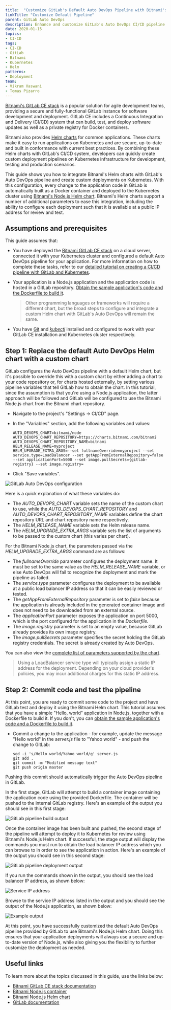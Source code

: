 ```yaml
---
title:  "Customize GitLab's Default Auto DevOps Pipeline with Bitnami's Helm Charts"
linkTitle: "Customize Default Pipeline"
parent: GitLab Auto DevOps
description: Enhance and customize GitLab's Auto DevOps CI/CD pipeline with Bitnami's Helm charts
date: 2020-01-15
topics:
- CI-CD
tags:
- CI-CD
- GitLab
- Bitnami
- Kubernetes
- Helm
patterns:
- Deployment
team:
- Vikram Vaswani
- Tomas Pizarro
---
```


[Bitnami's GitLab CE stack](https://bitnami.com/stack/gitlab) is a popular solution for agile development teams, providing a secure and fully-functional GitLab instance for software development and deployment. GitLab CE includes a Continuous Integration and Delivery (CI/CD) system that can build, test, and deploy software updates as well as a private registry for Docker containers.

Bitnami also provides [Helm charts](https://github.com/bitnami/charts) for common applications. These charts make it easy to run applications on Kubernetes and are secure, up-to-date and built in conformance with current best practices. By combining these Helm charts with GitLab's CI/CD system, developers can quickly create custom deployment pipelines on Kubernetes infrastructure for development, testing and production scenarios.

This guide shows you how to integrate Bitnami's Helm charts with GitLab's Auto DevOps pipeline and create custom deployments on Kubernetes. With this configuration, every change to the application code in GitLab is automatically built as a Docker container and deployed to the Kubernetes cluster using [Bitnami's Node.js Helm chart](https://github.com/bitnami/charts/tree/master/bitnami/node). Bitnami's Helm charts support a number of additional parameters to ease this integration, including the ability to configure each deployment such that it is available at a public IP address for review and test. 

## Assumptions and prerequisites

This guide assumes that:

* You have deployed the [Bitnami GitLab CE stack](https://bitnami.com/stack/gitlab) on a cloud server, connected it with your Kubernetes cluster and configured a default Auto DevOps pipeline for your application. For more information on how to complete these tasks, refer to our [detailed tutorial on creating a CI/CD pipeline with GitLab and Kubernetes](https://docs.bitnami.com/tutorials/create-ci-cd-pipeline-gitlab-kubernetes/).

* Your application is a Node.js application and the application code is hosted in a GitLab repository. [Obtain the sample application's code and the Dockerfile to build it](https://docs.bitnami.com/tutorials/create-ci-cd-pipeline-gitlab-kubernetes/#step-6-commit-test-and-repeat).

  > Other programming languages or frameworks will require a different chart, but the broad steps to configure and integrate a custom Helm chart with GitLab's Auto DevOps will remain the same. 

* You have [Git](https://git-scm.com/) and [*kubectl*](https://docs.bitnami.com/kubernetes/get-started-kubernetes#step-3-install-kubectl-command-line) installed and configured to work with your GitLab CE installation and Kubernetes cluster respectively.

## Step 1: Replace the default Auto DevOps Helm chart with a custom chart

GitLab configures the Auto DevOps pipeline with a default Helm chart, but it's possible to override this with a custom chart by either adding a chart to your code repository or, for charts hosted externally, by setting various pipeline variables that tell GitLab how to obtain the chart. In this tutorial, since the assumption is that you're using a Node.js application, the latter approach will be followed and GitLab will be configured to use the Bitnami Node.js chart from the Bitnami chart repository.

* Navigate to the project's "Settings -> CI/CD" page.
* In the "Variables" section, add the following variables and values:

  ```plaintext
  AUTO_DEVOPS_CHART=bitnami/node
  AUTO_DEVOPS_CHART_REPOSITORY=https://charts.bitnami.com/bitnami
  AUTO_DEVOPS_CHART_REPOSITORY_NAME=bitnami
  HELM_RELEASE_NAME=myproject
  HELM_UPGRADE_EXTRA_ARGS=--set fullnameOverride=myproject --set service.type=LoadBalancer --set getAppFromExternalRepository=false --set applicationPort=5000 --set image.pullSecrets={gitlab-registry} --set image.registry=
  ```

* Click "Save variables".

![GitLab Auto DevOps configuration](/images/guides/ci-cd/gitlab-customize-default/set-variables.png)

Here is a quick explanation of what these variables do:

* The *AUTO_DEVOPS_CHART* variable sets the name of the custom chart to use, while the *AUTO_DEVOPS_CHART_REPOSITORY* and *AUTO_DEVOPS_CHART_REPOSITORY_NAME* variables define the chart repository URL and chart repository name respectively.
* The *HELM_RELEASE_NAME* variable sets the Helm release name.
* The *HELM_UPGRADE_EXTRA_ARGS* variable sets the list of arguments to be passed to the custom chart (this varies per chart). 

For the Bitnami Node.js chart, the parameters passed via the *HELM_UPGRADE_EXTRA_ARGS* command are as follows:

* The *fullnameOverride* parameter configures the deployment name. It must be set to the same value as the *HELM_RELEASE_NAME* variable, or else Auto DevOps will fail to recognize the deployment and mark the pipeline as failed.
* The *service.type* parameter configures the deployment to be available at a public load balancer IP address so that it can be easily reviewed or tested.
* The *getAppFromExternalRepository* parameter is set to *false* because the application is already included in the generated container image and does not need to be downloaded from an external source.
* The *applicationPort* parameter exposes the application on port 5000, which is the port configured for the application in the *Dockerfile*. 
* The *image.registry* parameter is set to an empty value, because GitLab already provides its own image registry.
* The *image.pullSecrets* parameter specifies the secret holding the GitLab registry credentials. The secret is already created by Auto DevOps.

You can also view the [complete list of parameters supported by the chart](https://github.com/bitnami/charts/tree/master/bitnami/node#parameters).

> Using a LoadBalancer service type will typically assign a static IP address for the deployment. Depending on your cloud provider's policies, you may incur additional charges for this static IP address.

## Step 2: Commit code and test the pipeline

At this point, you are ready to commit some code to the project and have GitLab test and deploy it using the Bitnami Helm chart. This tutorial assumes that you have a simple "Hello, world" application in Node.js, together with a Dockerfile to build it. If you don't, you can [obtain the sample application's code and a Dockerfile to build it](https://docs.bitnami.com/tutorials/create-ci-cd-pipeline-gitlab-kubernetes/#step-6-commit-test-and-repeat).

* Commit a change to the application - for example, update the message "Hello world" in the *server.js* file to "Yahoo world" - and push the change to GitLab:

  ```plaintext
  sed -i 's/Hello world/Yahoo world/g' server.js
  git add .
  git commit -m "Modified message text"
  git push origin master
  ```

Pushing this commit should automatically trigger the Auto DevOps pipeline in GitLab. 

In the first stage, GitLab will attempt to build a container image containing the application code using the provided Dockerfile. The container will be pushed to the internal GitLab registry. Here's an example of the output you should see in this first stage:

![GitLab pipeline build output](/images/guides/ci-cd/gitlab-customize-default/pipeline-build.png)

Once the container image has been built and pushed, the second stage of the pipeline will attempt to deploy it to Kubernetes for review using Bitnami's Node.js Helm chart. If successful, the stage output will display the commands you must run to obtain the load balancer IP address which you can browse to in order to see the application in action. Here's an example of the output you should see in this second stage:

![GitLab pipeline deployment output](/images/guides/ci-cd/gitlab-customize-default/pipeline-deploy.png)

If you run the commands shown in the output, you should see the load balancer IP address, as shown below:

![Service IP address](/images/guides/ci-cd/gitlab-customize-default/service.png)

Browse to the service IP address listed in the output and you should see the output of the Node.js application, as shown below:

![Example output](/images/guides/ci-cd/gitlab-customize-default/example-1.png)

At this point, you have successfully customized the default Auto DevOps pipeline provided by GitLab to use Bitnami's Node.js Helm chart. Doing this ensures that your application deployments will always use a secure and up-to-date version of Node.js, while also giving you the flexibility to further customize the deployment as needed.

## Useful links

To learn more about the topics discussed in this guide, use the links below:

* [Bitnami GitLab CE stack documentation](https://docs.bitnami.com/general/apps/gitlab/)
* [Bitnami Node.js container](https://github.com/bitnami/bitnami-docker-node)
* [Bitnami Node.js Helm chart](https://github.com/bitnami/charts/tree/master/bitnami/node)
* [GitLab documentation](https://docs.gitlab.com)
